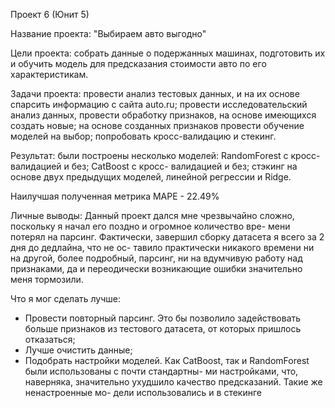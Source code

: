   Проект 6 (Юнит 5)

  Название проекта: "Выбираем авто выгодно"

  Цели проекта: собрать данные о подержанных машинах, подготовить их и обучить модель для предсказания
стоимости авто по его характеристикам.

  Задачи проекта: провести анализ тестовых данных, и на их основе спарсить информацию с сайта auto.ru;
провести исследовательский анализ данных, провести обработку признаков, на основе имеющихся создать новые;
на основе созданных признаков провести обучение моделей на выбор; попробовать кросс-валидацию и стекинг.

  Результат: были построены несколько моделей: RandomForest c кросс-валидацией и без; CatBoost с кросс-
валидацией и без; стэкинг на основе двух предыдущих моделей, линейной регрессии и Ridge.

 Наилучшая полученная метрика MAPE - 22.49%
 
  Личные выводы:
  Данный проект дался мне чрезвычайно сложно, поскольку я начал его поздно и огромное количество вре-
мени потерял на парсинг. Фактически, завершил сборку датасета я всего за 2 дня до дедлайна, что не ос-
тавило практически никакого времени ни на другой, более подробный, парсинг, ни на вдумчивую работу над
признаками, да и переодически возникающие ошибки значительно меня тормозили. 
  
  Что я мог сделать лучше:
  - Провести повторный парсинг. Это бы позволило задействовать больше признаков из тестового датасета,
  от которых пришлось отказаться;
  - Лучше очистить данные;
  - Подобрать настройки моделей. Как CatBoost, так и RandomForest были использованы с почти стандартны-
  ми настройками, что, наверняка, значительно ухудшило качество предсказаний. Такие же ненастроенные мо-
  дели использовались и в стекинге
